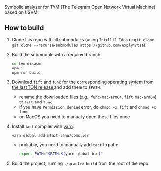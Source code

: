 Symbolic analyzer for TVM (The Telegram Open Network Virtual Machine) based on USVM.

## How to build

1. Clone this repo with all submodules (using `IntelliJ Idea` or `git clone git clone --recurse-submodules https://github.com/explyt/tsa`).
2. Build the submodule with a required branch:

    ```bash
    cd tvm-disasm
    npm i
    npm run build
    ```
3. Download `fift` and `func` for the corresponding operating system from [the last TON release ](https://github.com/ton-blockchain/ton/releases/) and add them to `$PATH`.
    - rename the downloaded files (e.g., `func-mac-arm64`, `fift-mac-arm64`)  to `fift` and `func`.
    - if you have `Permission denied` error, do `chmod +x fift` and `chmod +x func`
    - on MacOS you need to manually open these files once
4. Install `tact` compiler with [yarn](https://classic.yarnpkg.com/lang/en/docs/install):
   ```bash
   yarn global add @tact-lang/compiler
   ```
   - probably, you need to manually add `tact` to path:
       ```bash
       export PATH="$PATH:$(yarn global bin)"
       ```
5. Build the project, running `./gradlew build` from the root of the repo.
